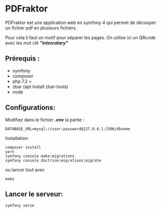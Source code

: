 # PDFraktor

PDFraktor est une application web en symfony 4 qui permet de découper un fichier pdf en plusieurs fichiers.

Pour cela il faut un motif pour séparer les pages. On utilise ici un QRcode avec les mot clé **_"intercalary"_**

## Prérequis :
- symfony
- composer
- php 7.2 >
- zbar (apt install zbar-tools)
- node

## Configurations:

Modifiez dans le fichier **_.env_** la partie :

```dotenv
DATABASE_URL=mysql://user:password@127.0.0.1:3306/dbanme
```

Installation:

```shell script
composer install
yarn
symfony console make:migrations
symfony console doctrine:migrations:migrate
```

ou lancer tout avec

```shell script
make
```

## Lancer le serveur: 
```shell script
symfony serve
```

